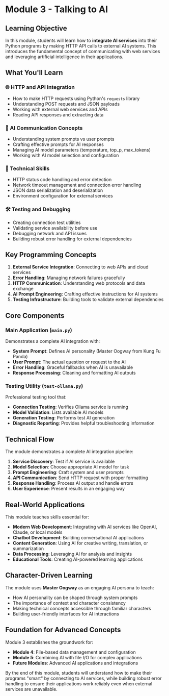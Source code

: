 # Module 3 - Talking to AI

## Learning Objective

In this module, students will learn how to **integrate AI services** into their Python programs by making HTTP API calls to external AI systems. This introduces the fundamental concept of communicating with web services and leveraging artificial intelligence in their applications.

## What You'll Learn

### 🌐 HTTP and API Integration
- How to make HTTP requests using Python's `requests` library
- Understanding POST requests and JSON payloads
- Working with external web services and APIs
- Reading API responses and extracting data

### 🤖 AI Communication Concepts
- Understanding system prompts vs user prompts
- Crafting effective prompts for AI responses
- Managing AI model parameters (temperature, top_p, max_tokens)
- Working with AI model selection and configuration

### 🔧 Technical Skills
- HTTP status code handling and error detection
- Network timeout management and connection error handling
- JSON data serialization and deserialization
- Environment configuration for external services

### 🛠️ Testing and Debugging
- Creating connection test utilities
- Validating service availability before use
- Debugging network and API issues
- Building robust error handling for external dependencies

## Key Programming Concepts

1. **External Service Integration**: Connecting to web APIs and cloud services
2. **Error Handling**: Managing network failures gracefully
3. **HTTP Communication**: Understanding web protocols and data exchange
4. **AI Prompt Engineering**: Crafting effective instructions for AI systems
5. **Testing Infrastructure**: Building tools to validate external dependencies

## Core Components

### Main Application (`main.py`)
Demonstrates a complete AI integration with:
- **System Prompt**: Defines AI personality (Master Oogway from Kung Fu Panda)
- **User Prompt**: The actual question or request to the AI
- **Error Handling**: Graceful fallbacks when AI is unavailable
- **Response Processing**: Cleaning and formatting AI outputs

### Testing Utility (`test-ollama.py`)
Professional testing tool that:
- **Connection Testing**: Verifies Ollama service is running
- **Model Validation**: Lists available AI models
- **Generation Testing**: Performs test AI generation
- **Diagnostic Reporting**: Provides helpful troubleshooting information

## Technical Flow

The module demonstrates a complete AI integration pipeline:

1. **Service Discovery**: Test if AI service is available
2. **Model Selection**: Choose appropriate AI model for task
3. **Prompt Engineering**: Craft system and user prompts
4. **API Communication**: Send HTTP request with proper formatting
5. **Response Handling**: Process AI output and handle errors
6. **User Experience**: Present results in an engaging way

## Real-World Applications

This module teaches skills essential for:
- **Modern Web Development**: Integrating with AI services like OpenAI, Claude, or local models
- **Chatbot Development**: Building conversational AI applications
- **Content Generation**: Using AI for creative writing, translation, or summarization
- **Data Processing**: Leveraging AI for analysis and insights
- **Educational Tools**: Creating AI-powered learning applications

## Character-Driven Learning

The module uses **Master Oogway** as an engaging AI persona to teach:
- How AI personality can be shaped through system prompts
- The importance of context and character consistency
- Making technical concepts accessible through familiar characters
- Building user-friendly interfaces for AI interactions

## Foundation for Advanced Concepts

Module 3 establishes the groundwork for:
- **Module 4**: File-based data management and configuration
- **Module 5**: Combining AI with file I/O for complex applications
- **Future Modules**: Advanced AI applications and integrations

By the end of this module, students will understand how to make their programs "smart" by connecting to AI services, while building robust error handling to ensure their applications work reliably even when external services are unavailable.